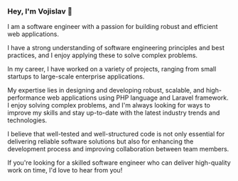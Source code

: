### Hey, I'm Vojislav 👋

I am a software engineer with a passion for building robust and efficient web applications. 

I have a strong understanding of software engineering principles and best practices, and I enjoy applying these to solve complex problems.

In my career, I have worked on a variety of projects, ranging from small startups to large-scale enterprise applications. 

My expertise lies in designing and developing robust, scalable, and high-performance web applications using PHP language and Laravel framework. I enjoy solving complex problems, and I'm always looking for ways to improve my skills and stay up-to-date with the latest industry trends and technologies.

I believe that well-tested and well-structured code is not only essential for delivering reliable software solutions but also for enhancing the development process and improving collaboration between team members.

If you're looking for a skilled software engineer who can deliver high-quality work on time, I'd love to hear from you!
